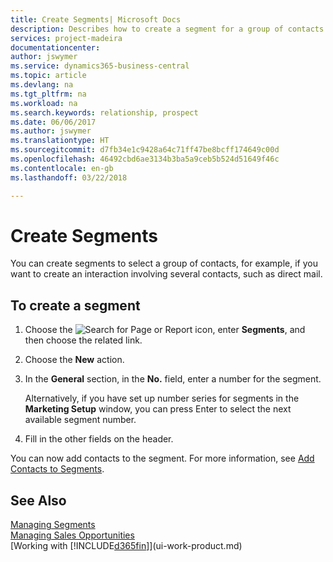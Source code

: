 ```yaml
---
title: Create Segments| Microsoft Docs
description: Describes how to create a segment for a group of contacts in Business Central, for example, in order to target several contacts with a direct mail.
services: project-madeira
documentationcenter: 
author: jswymer
ms.service: dynamics365-business-central
ms.topic: article
ms.devlang: na
ms.tgt_pltfrm: na
ms.workload: na
ms.search.keywords: relationship, prospect
ms.date: 06/06/2017
ms.author: jswymer
ms.translationtype: HT
ms.sourcegitcommit: d7fb34e1c9428a64c71ff47be8bcff174649c00d
ms.openlocfilehash: 46492cbd6ae3134b3ba5a9ceb5b524d51649f46c
ms.contentlocale: en-gb
ms.lasthandoff: 03/22/2018

---
```

# <a name="create-segments"></a>Create Segments
You can create segments to select a group of contacts, for example, if you want to create an interaction involving several contacts, such as direct mail.

## <a name="to-create-a-segment"></a>To create a segment
1. Choose the ![Search for Page or Report](media/ui-search/search_small.png "Search for Page or Report icon") icon, enter **Segments**, and then choose the related link.
2. Choose the **New** action.
3. In the **General** section, in the **No.** field, enter a number for the segment.

    Alternatively, if you have set up number series for segments in the **Marketing Setup** window, you can press Enter to select the next available segment number.
4. Fill in the other fields on the header.

You can now add contacts to the segment. For more information, see [Add Contacts to Segments](marketing-add-contact-segment.md).

## <a name="see-also"></a>See Also
[Managing Segments](marketing-segments.md)  
[Managing Sales Opportunities](marketing-manage-sales-opportunities.md)  
[Working with [!INCLUDE[d365fin](includes/d365fin_md.md)]](ui-work-product.md)  

